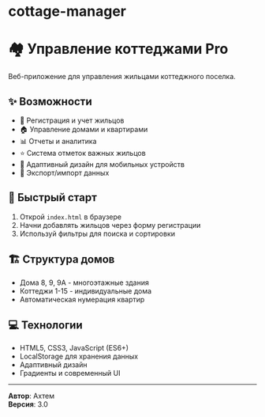 # cottage-manager
# 🏘️ Управление коттеджами Pro

Веб-приложение для управления жильцами коттеджного поселка.

## ✨ Возможности

- 📝 Регистрация и учет жильцов
- 🏠 Управление домами и квартирами  
- 📊 Отчеты и аналитика
- ⭐ Система отметок важных жильцов
- 📱 Адаптивный дизайн для мобильных устройств
- 💾 Экспорт/импорт данных

## 🚀 Быстрый старт

1. Открой `index.html` в браузере
2. Начни добавлять жильцов через форму регистрации
3. Используй фильтры для поиска и сортировки

## 🏗️ Структура домов

- Дома 8, 9, 9А - многоэтажные здания
- Коттеджи 1-15 - индивидуальные дома
- Автоматическая нумерация квартир

## 💻 Технологии

- HTML5, CSS3, JavaScript (ES6+)
- LocalStorage для хранения данных
- Адаптивный дизайн
- Градиенты и современный UI

---

**Автор**: Ахтем  
**Версия**: 3.0
